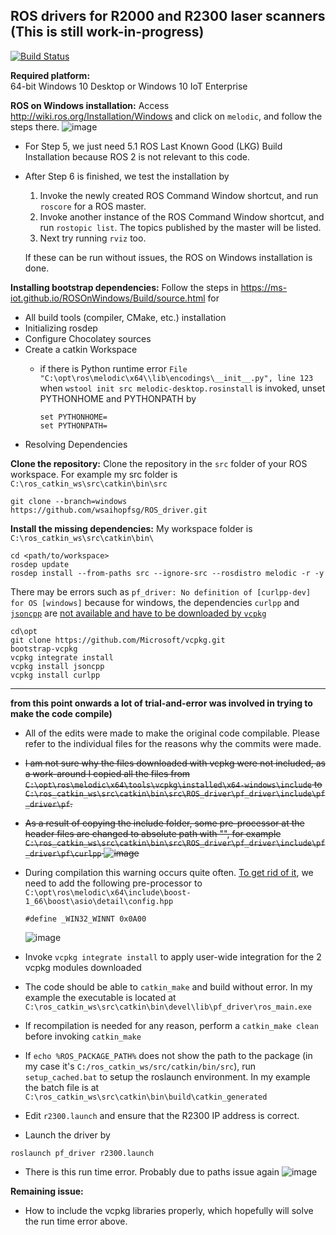 ## ROS drivers for R2000 and R2300 laser scanners (This is still work-in-progress)

[![Build Status](https://travis-ci.org/PepperlFuchs/ROS_driver.svg?branch=master)](https://travis-ci.org/PepperlFuchs/ROS_driver)

**Required platform:**  
64-bit Windows 10 Desktop or Windows 10 IoT Enterprise

**ROS on Windows installation:**  Access http://wiki.ros.org/Installation/Windows and click on `melodic`, and follow the steps there. ![image](https://user-images.githubusercontent.com/75309631/100847609-fee64f80-34ba-11eb-9c47-96670d437385.png)

  * For Step 5, we just need 5.1 ROS Last Known Good (LKG) Build Installation because ROS 2 is not relevant to this code.

  * After Step 6 is finished, we test the installation by 
    1. Invoke the newly created ROS Command Window shortcut, and run `roscore` for a ROS master.
    2. Invoke another instance of the ROS Command Window shortcut, and run `rostopic list`. The topics published by the master will be listed. 
    3. Next try running `rviz` too. 
    
    If these can be run without issues, the ROS on Windows installation is done.

**Installing bootstrap dependencies:** Follow the steps in https://ms-iot.github.io/ROSOnWindows/Build/source.html for 

  * All build tools (compiler, CMake, etc.) installation
  * Initializing rosdep
  * Configure Chocolatey sources
  * Create a catkin Workspace
    * if there is Python runtime error `File "C:\opt\ros\melodic\x64\\lib\encodings\__init__.py", line 123` when `wstool init src melodic-desktop.rosinstall` is invoked, unset  PYTHONHOME and PYTHONPATH by
    
      ```
      set PYTHONHOME=
      set PYTHONPATH=
      ```
  * Resolving Dependencies
  
**Clone the repository:** Clone the repository in the `src` folder of your ROS workspace. For example my src folder is `C:\ros_catkin_ws\src\catkin\bin\src`
```
git clone --branch=windows https://github.com/wsaihopfsg/ROS_driver.git
```
**Install the missing dependencies:** My workspace folder is `C:\ros_catkin_ws\src\catkin\bin\`
```
cd <path/to/workspace>
rosdep update
rosdep install --from-paths src --ignore-src --rosdistro melodic -r -y
```
There may be errors such as `pf_driver: No definition of [curlpp-dev] for OS [windows]` because for windows, the dependencies `curlpp` and [`jsoncpp`](https://github.com/open-source-parsers/jsoncpp) are [not available and have to be downloaded by `vcpkg`](https://github.com/ros-industrial-consortium/tesseract/issues/146#issue-505378940)

```
cd\opt
git clone https://github.com/Microsoft/vcpkg.git
bootstrap-vcpkg
vcpkg integrate install
vcpkg install jsoncpp
vcpkg install curlpp
```
---
**from this point onwards a lot of trial-and-error was involved in trying to make the code compile)**

  * All of the edits were made to make the original code compilable. Please refer to the individual files for the reasons why the commits were made.

  * <del>I am not sure why the files downloaded with vcpkg were not included, as a work-around I copied all the files from `C:\opt\ros\melodic\x64\tools\vcpkg\installed\x64-windows\include` to `C:\ros_catkin_ws\src\catkin\bin\src\ROS_driver\pf_driver\include\pf_driver\pf`. </del>
  
  * <del>As a result of copying the include folder, some pre-processor at the header files are changed to absolute path with "", for example `C:\ros_catkin_ws\src\catkin\bin\src\ROS_driver\pf_driver\include\pf_driver\pf\curlpp`
  ![image](https://user-images.githubusercontent.com/75309631/100881247-a9289c00-34e8-11eb-8fda-5616cf93df33.png) </del>
  
  * During compilation this warning occurs quite often. [To get rid of it](https://docs.microsoft.com/en-us/cpp/porting/modifying-winver-and-win32-winnt?view=msvc-160), we need to add the following pre-processor to `C:\opt\ros\melodic\x64\include\boost-1_66\boost\asio\detail\config.hpp`
    ```
    #define _WIN32_WINNT 0x0A00
    ````
    ![image](https://user-images.githubusercontent.com/75309631/100874537-b2f9d180-34df-11eb-8f08-b661e46114e1.png)

  * Invoke `vcpkg integrate install` to apply user-wide integration for the 2 vcpkg modules downloaded
  
  * The code should be able to `catkin_make` and build without error. In my example the executable is located at ` C:\ros_catkin_ws\src\catkin\bin\devel\lib\pf_driver\ros_main.exe`
  
  * If recompilation is needed for any reason, perform a `catkin_make clean` before invoking `catkin_make`
  
  * If `echo %ROS_PACKAGE_PATH%` does not show the path to the package (in my case it's `C:/ros_catkin_ws/src/catkin/bin/src`), run `setup_cached.bat` to setup the roslaunch environment. In my example the batch file is at `C:\ros_catkin_ws\src\catkin\bin\build\catkin_generated`
  
  * Edit `r2300.launch` and ensure that the R2300 IP address is correct.
  
  * Launch the driver by 
  ```
  roslaunch pf_driver r2300.launch
  ```
  * There is this run time error. Probably due to paths issue again 
    ![image](https://user-images.githubusercontent.com/75309631/101022490-6cbe7400-35ac-11eb-92df-1dae4d25936b.png)
    
**Remaining issue:**
  * How to include the vcpkg libraries properly, which hopefully will solve the run time error above.
  
